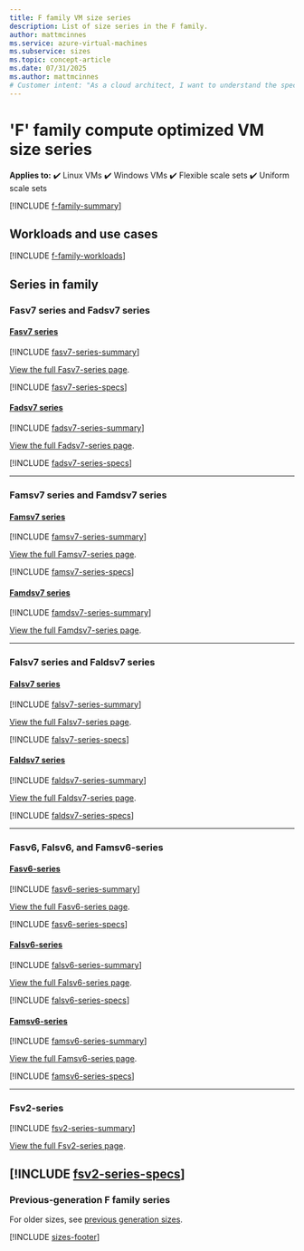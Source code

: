 ```yaml
---
title: F family VM size series
description: List of size series in the F family.
author: mattmcinnes
ms.service: azure-virtual-machines
ms.subservice: sizes
ms.topic: concept-article
ms.date: 07/31/2025
ms.author: mattmcinnes
# Customer intent: "As a cloud architect, I want to understand the specifications and use cases for the F family of compute optimized VM sizes, so that I can select the most appropriate VM series for my workload requirements."
---
```


# 'F' family compute optimized VM size series

**Applies to:** :heavy_check_mark: Linux VMs :heavy_check_mark: Windows VMs :heavy_check_mark: Flexible scale sets :heavy_check_mark: Uniform scale sets

[!INCLUDE [f-family-summary](./includes/f-family-summary.md)]

## Workloads and use cases

[!INCLUDE [f-family-workloads](./includes/f-family-workloads.md)]

## Series in family

### Fasv7 series and Fadsv7 series
#### [Fasv7 series](#tab/fasv7)
[!INCLUDE [fasv7-series-summary](./includes/fasv7-series-summary.md)]

[View the full Fasv7-series page](./fasv7-series.md).

[!INCLUDE [fasv7-series-specs](./includes/fasv7-series-specs.md)]

#### [Fadsv7 series](#tab/fadsv7)
[!INCLUDE [fadsv7-series-summary](./includes/fadsv7-series-summary.md)]

[View the full Fadsv7-series page](./fadsv7-series.md).

[!INCLUDE [fadsv7-series-specs](./includes/fadsv7-series-specs.md)]

---
### Famsv7 series and Famdsv7 series
#### [Famsv7 series](#tab/famsv7)
[!INCLUDE [famsv7-series-summary](./includes/famsv7-series-summary.md)]

[View the full Famsv7-series page](./famsv7-series.md).

[!INCLUDE [famsv7-series-specs](./includes/famsv7-series-specs.md)]

#### [Famdsv7 series](#tab/famdsv7)
[!INCLUDE [famdsv7-series-summary](./includes/famdsv7-series-summary.md)]

[View the full Famdsv7-series page](./famdsv7-series.md).

---
### Falsv7 series and Faldsv7 series
#### [Falsv7 series](#tab/falsv7)
[!INCLUDE [falsv7-series-summary](./includes/falsv7-series-summary.md)]

[View the full Falsv7-series page](./falsv7-series.md).

[!INCLUDE [falsv7-series-specs](./includes/falsv7-series-specs.md)]

#### [Faldsv7 series](#tab/faldsv7)
[!INCLUDE [faldsv7-series-summary](./includes/faldsv7-series-summary.md)]

[View the full Faldsv7-series page](./faldsv7-series.md).

[!INCLUDE [faldsv7-series-specs](./includes/faldsv7-series-specs.md)]

---
### Fasv6, Falsv6, and Famsv6-series
#### [Fasv6-series](#tab/fasv6)
[!INCLUDE [fasv6-series-summary](./includes/fasv6-series-summary.md)]

[View the full Fasv6-series page](./fasv6-series.md).

[!INCLUDE [fasv6-series-specs](./includes/fasv6-series-specs.md)]

#### [Falsv6-series](#tab/falsv6)
[!INCLUDE [falsv6-series-summary](./includes/falsv6-series-summary.md)]

[View the full Falsv6-series page](./falsv6-series.md).

[!INCLUDE [falsv6-series-specs](./includes/falsv6-series-specs.md)]

#### [Famsv6-series](#tab/famsv6)
[!INCLUDE [famsv6-series-summary](./includes/famsv6-series-summary.md)]

[View the full Famsv6-series page](./famsv6-series.md).

[!INCLUDE [famsv6-series-specs](./includes/famsv6-series-specs.md)]

---
### Fsv2-series
[!INCLUDE [fsv2-series-summary](./includes/fsv2-series-summary.md)]

[View the full Fsv2-series page](./fsv2-series.md).

[!INCLUDE [fsv2-series-specs](./includes/fsv2-series-specs.md)]
---

### Previous-generation F family series
For older sizes, see [previous generation sizes](../previous-gen-sizes-list.md#compute-optimized-previous-gen-sizes).

[!INCLUDE [sizes-footer](../includes/sizes-footer.md)]
